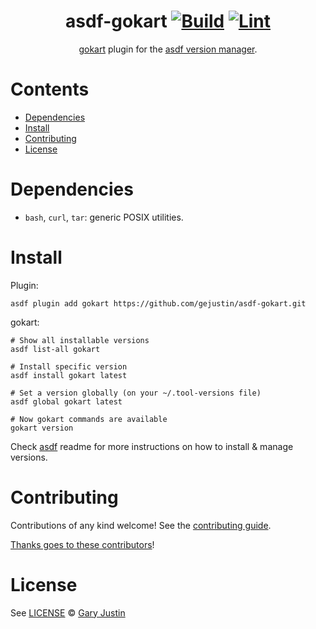 <div align="center">

# asdf-gokart [![Build](https://github.com/gejustin/asdf-gokart/actions/workflows/build.yml/badge.svg)](https://github.com/gejustin/asdf-gokart/actions/workflows/build.yml) [![Lint](https://github.com/gejustin/asdf-gokart/actions/workflows/lint.yml/badge.svg)](https://github.com/gejustin/asdf-gokart/actions/workflows/lint.yml)


[gokart](https://github.com/gejustin/asdf-gokart) plugin for the [asdf version manager](https://asdf-vm.com).

</div>

# Contents

- [Dependencies](#dependencies)
- [Install](#install)
- [Contributing](#contributing)
- [License](#license)

# Dependencies

- `bash`, `curl`, `tar`: generic POSIX utilities.

# Install

Plugin:

```shell
asdf plugin add gokart https://github.com/gejustin/asdf-gokart.git
```

gokart:

```shell
# Show all installable versions
asdf list-all gokart

# Install specific version
asdf install gokart latest

# Set a version globally (on your ~/.tool-versions file)
asdf global gokart latest

# Now gokart commands are available
gokart version
```

Check [asdf](https://github.com/asdf-vm/asdf) readme for more instructions on how to
install & manage versions.

# Contributing

Contributions of any kind welcome! See the [contributing guide](contributing.md).

[Thanks goes to these contributors](https://github.com/gejustin/asdf-gokart/graphs/contributors)!

# License

See [LICENSE](LICENSE) © [Gary Justin](https://github.com/gejustin/)
